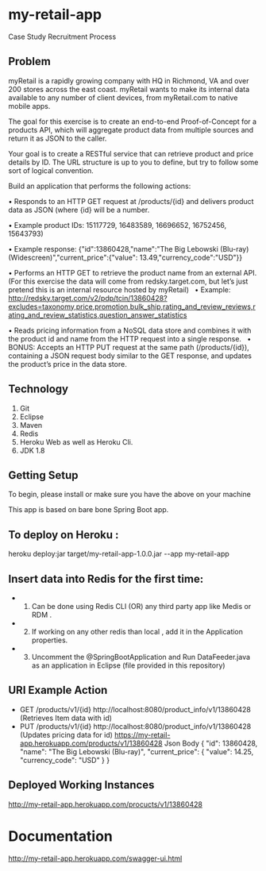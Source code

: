 # my-retail-app
Case Study Recruitment Process


## Problem

myRetail is a rapidly growing company with HQ in Richmond, VA and over 200 stores across the east coast. myRetail wants to make its internal data available to any number of client devices, from myRetail.com to native mobile apps.

The goal for this exercise is to create an end-to-end Proof-of-Concept for a products API, which will aggregate product data from multiple sources and return it as JSON to the caller. 

Your goal is to create a RESTful service that can retrieve product and price details by ID. The URL structure is up to you to define, but try to follow some sort of logical convention.

Build an application that performs the following actions: 

•	Responds to an HTTP GET request at /products/{id} and delivers product data as JSON (where {id} will be a number. 

•	Example product IDs: 15117729, 16483589, 16696652, 16752456, 15643793) 

•	Example response: {"id":13860428,"name":"The Big Lebowski (Blu-ray) (Widescreen)","current_price":{"value": 13.49,"currency_code":"USD"}}

•	Performs an HTTP GET to retrieve the product name from an external API. (For this exercise the data will come from redsky.target.com, but let’s just pretend this is an internal resource hosted by myRetail)  
•	Example: http://redsky.target.com/v2/pdp/tcin/13860428?excludes=taxonomy,price,promotion,bulk_ship,rating_and_review_reviews,rating_and_review_statistics,question_answer_statistics

•	Reads pricing information from a NoSQL data store and combines it with the product id and name from the HTTP request into a single response.  
•	BONUS: Accepts an HTTP PUT request at the same path (/products/{id}), containing a JSON request body similar to the GET response, and updates the product’s price in the data store.  

## Technology

1. Git
2. Eclipse
3. Maven
4. Redis
5. Heroku Web as well as Heroku Cli. 
6. JDK 1.8

## Getting Setup

To begin, please install or make sure you have the above on your machine

This app is based on bare bone Spring Boot app.

## To deploy on Heroku :

heroku deploy:jar target/my-retail-app-1.0.0.jar --app my-retail-app

## Insert data into Redis for the first time:

* 1) Can be done using Redis CLI (OR) any third party app like  Medis or RDM . 
* 2) If working on any other redis than local , add it in the Application properties.
* 3) Uncomment the @SpringBootApplication and Run DataFeeder.java as an application in Eclipse (file provided in this repository)

## URI Example Action
* GET	/products/v1/{id}	http://localhost:8080/product_info/v1/13860428	(Retrieves Item data with id) 
* PUT	/products/v1/{id}	http://localhost:8080/product_info/v1/13860428 	(Updates pricing data for id)
https://my-retail-app.herokuapp.com/products/v1/13860428
Json Body 
{
    "id": 13860428,
    "name": "The Big Lebowski (Blu-ray)",
    "current_price": {
        "value": 14.25,
        "currency_code": "USD"
    }
}

## Deployed Working Instances
http://my-retail-app.herokuapp.com/procucts/v1/13860428
# Documentation
http://my-retail-app.herokuapp.com/swagger-ui.html

    

